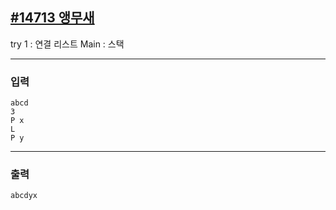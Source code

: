 [#14713 앵무새](https://www.acmicpc.net/problem/14713)
---
try 1 : 연결 리스트
Main : 스택

---

### 입력
```
abcd
3
P x
L
P y
```

---
### 출력
```
abcdyx
```